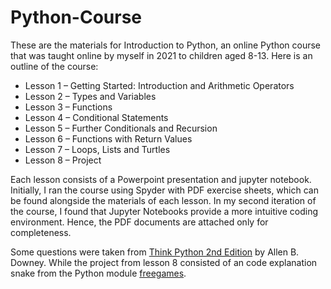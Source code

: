 # Python-Course

These are the materials for Introduction to Python, an online Python course that was taught online by myself in 2021 to children aged 8-13. Here is an outline of the course:

- Lesson 1 – Getting Started: Introduction and Arithmetic Operators
- Lesson 2 – Types and Variables 
- Lesson 3 – Functions
- Lesson 4 – Conditional Statements 
- Lesson 5 – Further Conditionals and Recursion
- Lesson 6 – Functions with Return Values
- Lesson 7 – Loops, Lists and Turtles
- Lesson 8 – Project 

Each lesson consists of a Powerpoint presentation and jupyter notebook. Initially, I ran the course using Spyder with PDF exercise sheets, which can be found alongside the materials of each lesson. In my second iteration of the course, I found that Jupyter Notebooks provide a more intuitive coding environment. Hence, the PDF documents are attached only for completeness. 

Some questions were taken from [Think Python 2nd Edition](https://greenteapress.com/wp/think-python-2e/) by Allen B. Downey. While the project from lesson 8 consisted of an code explanation snake from the Python module [freegames](https://pypi.org/project/freegames/).
